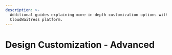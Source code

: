 ```yaml
---
description: >-
  Additional guides explaining more in-depth customization options within the
  CloudWaitress platform.
---
```


# Design Customization - Advanced

